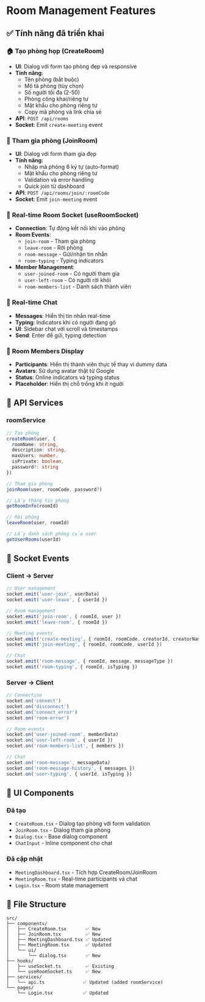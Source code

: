 # Room Management Features

## ✅ Tính năng đã triển khai

### 🏠 **Tạo phòng họp (CreateRoom)**
- **UI**: Dialog với form tạo phòng đẹp và responsive
- **Tính năng**:
  - Tên phòng (bắt buộc)
  - Mô tả phòng (tùy chọn)
  - Số người tối đa (2-50)
  - Phòng công khai/riêng tư
  - Mật khẩu cho phòng riêng tư
  - Copy mã phòng và link chia sẻ
- **API**: `POST /api/rooms`
- **Socket**: Emit `create-meeting` event

### 🚪 **Tham gia phòng (JoinRoom)**
- **UI**: Dialog với form tham gia đẹp
- **Tính năng**:
  - Nhập mã phòng 6 ký tự (auto-format)
  - Mật khẩu cho phòng riêng tư
  - Validation và error handling
  - Quick join từ dashboard
- **API**: `POST /api/rooms/join/:roomCode`
- **Socket**: Emit `join-meeting` event

### 🔌 **Real-time Room Socket (useRoomSocket)**
- **Connection**: Tự động kết nối khi vào phòng
- **Room Events**:
  - `join-room` - Tham gia phòng
  - `leave-room` - Rời phòng
  - `room-message` - Gửi/nhận tin nhắn
  - `room-typing` - Typing indicators
- **Member Management**:
  - `user-joined-room` - Có người tham gia
  - `user-left-room` - Có người rời khỏi
  - `room-members-list` - Danh sách thành viên

### 💬 **Real-time Chat**
- **Messages**: Hiển thị tin nhắn real-time
- **Typing**: Indicators khi có người đang gõ
- **UI**: Sidebar chat với scroll và timestamps
- **Send**: Enter để gửi, typing detection

### 👥 **Room Members Display**
- **Participants**: Hiển thị thành viên thực tế thay vì dummy data
- **Avatars**: Sử dụng avatar thật từ Google
- **Status**: Online indicators và typing status
- **Placeholder**: Hiển thị chỗ trống khi ít người

## 🔧 **API Services**

### **roomService**
```typescript
// Tạo phòng
createRoom(user, {
  roomName: string,
  description: string,
  maxUsers: number,
  isPrivate: boolean,
  password?: string
})

// Tham gia phòng
joinRoom(user, roomCode, password?)

// Lấy thông tin phòng
getRoomInfo(roomId)

// Rời phòng
leaveRoom(user, roomId)

// Lấy danh sách phòng của user
getUserRooms(userId)
```

## 🎯 **Socket Events**

### **Client → Server**
```javascript
// User management
socket.emit('user-join', userData)
socket.emit('user-leave', { userId })

// Room management
socket.emit('join-room', { roomId, user })
socket.emit('leave-room', { roomId })

// Meeting events
socket.emit('create-meeting', { roomId, roomCode, creatorId, creatorName })
socket.emit('join-meeting', { roomId, roomCode, userId })

// Chat
socket.emit('room-message', { roomId, message, messageType })
socket.emit('room-typing', { roomId, isTyping })
```

### **Server → Client**
```javascript
// Connection
socket.on('connect')
socket.on('disconnect')
socket.on('connect_error')
socket.on('room-error')

// Room events
socket.on('user-joined-room', memberData)
socket.on('user-left-room', { userId })
socket.on('room-members-list', { members })

// Chat
socket.on('room-message', messageData)
socket.on('room-message-history', { messages })
socket.on('user-typing', { userId, isTyping })
```

## 🎨 **UI Components**

### **Đã tạo**
- `CreateRoom.tsx` - Dialog tạo phòng với form validation
- `JoinRoom.tsx` - Dialog tham gia phòng 
- `Dialog.tsx` - Base dialog component
- `ChatInput` - Inline component cho chat

### **Đã cập nhật**
- `MeetingDashboard.tsx` - Tích hợp CreateRoom/JoinRoom
- `MeetingRoom.tsx` - Real-time participants và chat
- `Login.tsx` - Room state management

## 📁 **File Structure**
```
src/
├── components/
│   ├── CreateRoom.tsx       ✅ New
│   ├── JoinRoom.tsx         ✅ New  
│   ├── MeetingDashboard.tsx ✅ Updated
│   ├── MeetingRoom.tsx      ✅ Updated
│   └── ui/
│       └── dialog.tsx       ✅ New
├── hooks/
│   ├── useSocket.ts         ✅ Existing
│   └── useRoomSocket.ts     ✅ New
├── services/
│   └── api.ts              ✅ Updated (added roomService)
└── pages/
    └── Login.tsx           ✅ Updated
``` 